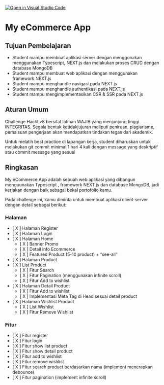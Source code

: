 [![Open in Visual Studio Code](https://classroom.github.com/assets/open-in-vscode-718a45dd9cf7e7f842a935f5ebbe5719a5e09af4491e668f4dbf3b35d5cca122.svg)](https://classroom.github.com/online_ide?assignment_repo_id=14555043&assignment_repo_type=AssignmentRepo)
# My eCommerce App

## Tujuan Pembelajaran

- Student mampu membuat aplikasi server dengan menggunakan menggunakan Typescript, NEXT.js dan melakukan proses CRUD dengan database MongoDB
- Student mampu membuat web aplikasi dengan menggunakan framework NEXT.js
- Student mampu menghandle navigasi pada NEXT.js
- Student mampu menghandle authentikasi pada NEXT.js
- Student mampu mengimplementasikan CSR & SSR pada NEXT.js

## Aturan Umum

Challenge Hacktiv8 bersifat latihan WAJIB yang menjunjung tinggi INTEGRITAS. Segala bentuk ketidakjujuran meliputi peniruan, plagiarisme, pemalsuan pengerjaan akan mendapatkan tindakan tegas dari akademik.

Untuk melatih best practice di lapangan kerja, student diharuskan untuk melakukan git commit minimal 1 hari 4 kali dengan message yang deskriptif atau commit message yang sesuai

## Ringkasan

My eCommerce App adalah sebuah web aplikasi yang dibangun menguunakan Typescript , framework NEXT.js dan database MongoDB, jadi kerjakan dengan baik sebagai bekal portofolio kamu.

Pada challenge ini, kamu diminta untuk membuat aplikasi client-server dengan detail sebagai berikut:

### Halaman

- [ X ] Halaman Register
- [ X ] Halaman Login
- [ X ] Halaman Home
  - [ X ] Banner Promo
  - [ X ] Detail info Ecommerce
  - [ X ] Featured Product (5-10 product) + “see-all”
- [ X ] Halaman Product
- [ X ] List Product
  - [ X ] Fitur Search
  - [ X ] Fitur Pagination (menggunakan infinite scroll)
  - [ X ] Fitur Add to wishlist
- [ X ] Halaman Detail Product
  - [ X ] Fitur Add to wishlist
  - [ X ] Implementasi Meta Tag di Head sesuai detail product
- [ X ] Halaman Wishlist Product
  - [ X ] List Wishlist
  - [ X ] Fitur Remove Wishlist

### Fitur

- [ X ] Fitur register
- [ X ] Fitur login
- [ X ] Fitur show list product
- [ X ] Fitur show detail product
- [ X ] Fitur add to wishlist
- [ X ] Fitur remove wishlist
- [ X ] Fitur search product berdasarkan nama (implement menerapkan debounce)
- [ X ] Fitur pagination (implement infinite scroll)
